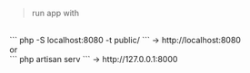 > run app with
<br>
``` php -S localhost:8080 -t public/ ```  -> http://localhost:8080
<br>
or
<br>
``` php artisan serv ``` -> http://127.0.0.1:8000